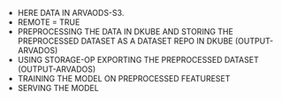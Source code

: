 - HERE DATA IN ARVAODS-S3.
- REMOTE = TRUE
- PREPROCESSING THE DATA IN DKUBE AND STORING THE PREPROCESSED DATASET AS A DATASET REPO IN DKUBE (OUTPUT-ARVADOS)
- USING STORAGE-OP EXPORTING THE PREPROCESSED DATASET (OUTPUT-ARVADOS)
- TRAINING THE MODEL ON PREPROCESSED FEATURESET
- SERVING THE MODEL
